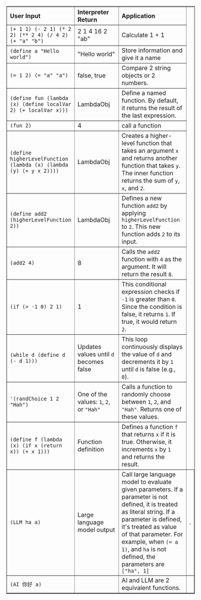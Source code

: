 <table border="1" cellpadding="5" cellspacing="0">
  <tr>
    <th style="text-align:left; width:30%;">User Input</th>
    <th style="text-align:left; width:30%;">Interpreter Return</th>
    <th style="text-align:left; width:40%;">Application</th>
  </tr>
  <tr>
    <td><code>(+ 1 1) (- 2 1) (* 2 2) (** 2 4) (/ 4 2) (+ "a" "b")</td>
    <td>2 1 4 16 2 "ab"</td>
    <td>Calculate 1 + 1</td>
  </tr>
  <tr>
    <td><code>(define a "Hello world")</td>
    <td>"Hello world"</td>
    <td>Store information and give it a name</td>
  </tr>
  <tr>
    <td><code>(= 1 2) (= "a" "a")</td>
    <td>false, true</td>
    <td>Compare 2 string objects or 2 numbers.</td>
  </tr>
  <tr>
    <td><code>(define fun (lambda (x) (define localVar 2) (+ localVar x)))</td>
    <td>LambdaObj</td>
    <td>Define a named function. By default, it returns the result of the last expression.</td>
  </tr>
  <tr>
    <td><code>(fun 2)</td>
    <td>4</td>
    <td>call a function</td>
  </tr>
  <tr>
    <td><code>(define higherLevelFunction (lambda (x) (lambda (y) (+ y x 2))))</td>
    <td>LambdaObj</td>
    <td>Creates a higher-level function that takes an argument <code>x</code> and returns another function that takes <code>y</code>. The inner function returns the sum of <code>y</code>, <code>x</code>, and <code>2</code>.</td>
  </tr>
  <tr>
    <td><code>(define add2 (higherLevelFunction 2))</td>
    <td>LambdaObj</td>
    <td>Defines a new function <code>add2</code> by applying <code>higherLevelFunction</code> to <code>2</code>. This new function adds <code>2</code> to its input.</td>
  </tr>
  <tr>
    <td><code>(add2 4)</td>
    <td>8</td>
    <td>Calls the <code>add2</code> function with <code>4</code> as the argument. It will return the result <code>8</code>.</td>
  </tr>
  <tr>
    <td><code>(if (&gt; -1 0) 2 1)</code></td>
    <td>1</td>
    <td>This conditional expression checks if <code>-1</code> is greater than <code>0</code>. Since the condition is false, it returns <code>1</code>. If true, it would return <code>2</code>.</td>
  </tr>
  <tr>
    <td><code>(while d (define d (- d 1)))</code></td>
    <td>Updates values until <code>d</code> becomes false</td>
    <td>This loop continuously displays the value of <code>d</code> and decrements it by <code>1</code> until <code>d</code> is false (e.g., <code>0</code>).</td>
  </tr>
  <tr>
    <td><code>'(randChoice 1 2 "Hah")</code></td>
    <td>One of the values: <code>1</code>, <code>2</code>, or <code>"Hah"</code></td>
    <td>Calls a function to randomly choose between <code>1</code>, <code>2</code>, and <code>"Hah"</code>. Returns one of these values.</td>
  </tr>
  <tr>
    <td><code>(define f (lambda (x) (if x (return x)) (+ x 1)))</code></td>
    <td>Function definition</td>
    <td>Defines a function <code>f</code> that returns <code>x</code> if it is true. Otherwise, it increments <code>x</code> by <code>1</code> and returns the result.</td>
  </tr>
  <tr>
  <td><code>(LLM ha a)</code></td>
  <td>Large language model output</td>
  <td>Call large language model to evaluate given parameters. If a parameter is not defined, it is treated as literal string. If a parameter is defined, it's treated as value of that parameter. For example, when <code>(= a 1)</code>, and <code>ha</code> is not defined, the parameters are <code>["ha", 1]</code></td>
  <td>.</td>
</tr>
<tr>
  <td><code>(AI 你好 a)</code></td>
  <td></td>
  <td>AI and LLM are 2 equivalent functions.</td>
  <td></td>
</tr>
</table>
